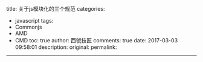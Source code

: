 title: 关于js模块化的三个规范
categories:
  - javascript
tags:
  - Commonjs
  - AMD
  - CMD
toc: true
author: 西虢技匠
comments: true
date: 2017-03-03 09:58:01
description:
original:
permalink:
---

<!-- more -->
